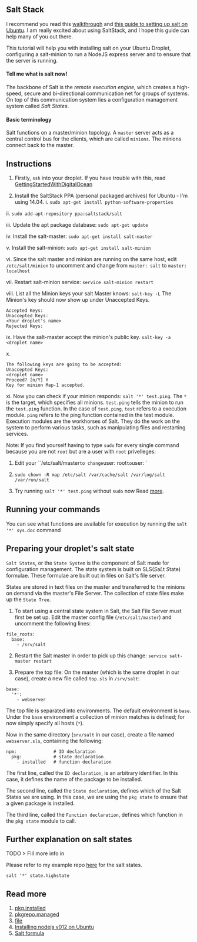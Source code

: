 ## Salt Stack

I recommend you read this [walkthrough](http://docs.saltstack.com/en/latest/topics/tutorials/walkthrough.html) and [this guide to setting up salt on Ubuntu](https://www.digitalocean.com/community/tutorials/how-to-install-salt-on-ubuntu-12-04). I am really excited about using SaltStack, and I hope this guide can help many of you out there.

This tutorial will help you with installing salt on your Ubuntu Droplet, configuring a salt-minion to run a NodeJS express server and to ensure that the server is running.

#### Tell me what is salt now!
The backbone of Salt is the *remote execution engine*, which creates a high-speed, secure and bi-directional communication net for groups of systems. On top of this communication system lies a configuration management system called *Salt States*.

#### Basic terminology
Salt functions on a master/minion topology. A `master` server acts as a central control bus for the clients, which are called `minions`. The minions connect back to the master.

## Instructions

1. Firstly, `ssh` into your droplet. If you have trouble with this, read [GettingStartedWithDigitalOcean](https://github.com/choonkending/react-webpack-node/blob/master/docs/GettingStartedWithDigitalOcean.md)

2. Install the SaltStack PPA (personal packaged archives) for Ubuntu - I'm using 14.04.
  i. `sudo apt-get install python-software-properties`

  ii. `sudo add-apt-repository ppa:saltstack/salt`

  iii. Update the apt package database:
  `sudo apt-get update`

  iv. Install the salt-master:
  `sudo apt-get install salt-master`

  v. Install the salt-minion:
  `sudo apt-get install salt-minion`

  vi. Since the salt master and minion are running on the same host, edit `/etc/salt/minion` to uncomment and change from `master: salt` to `master: localhost`

  vii. Restart salt-minion service: `service salt-minion restart`

  viii. List all the Minion keys your salt Master knows: `salt-key -L`
    The Minion's key should now show up under Unaccepted Keys.

    Accepted Keys:
    Unaccepted Keys:
    <Your droplet's name>
    Rejected Keys:

  ix. Have the salt-master accept the minion's public key. `salt-key -a <droplet name>`

  x.
  ```
  The following keys are going to be accepted:
  Unaccepted Keys:
  <droplet name>
  Proceed? [n/Y] Y
  Key for minion Map-1 accepted.
  ```

 xi. Now you can check if your minion responds: `salt '*' test.ping`.
 The `*` is the target, which specifies all minions. `test.ping` tells the minion to run the `test.ping` function. In the case of `test.ping`, `test` refers to a execution module. `ping` refers to the ping function contained in the  test module. Execution modules are the workhorses of Salt. They do the work on the system to perform various tasks, such as manipulating files and restarting services.

Note: If you find yourself having to type `sudo` for every single command because you are not `root` but are a user with `root` privelleges:

1.  Edit your ``/etc/salt/master` to change `user: root` to `user: <your user>`

2. `sudo chown -R map /etc/salt /var/cache/salt /var/log/salt /var/run/salt`

3. Try running `salt '*' test.ping` without `sudo` now
Read [more](http://docs.saltstack.com/en/latest/ref/configuration/nonroot.html).

## Running your commands
You can see what functions are available for execution by running the `salt '*' sys.doc` command

## Preparing your droplet's salt state
`Salt States`, or the `State System` is the component of Salt made for configuration management.
The state system is built on SLS(*S*a*L*t *S*tate) formulae. These formulae are built out in files on Salt's file server.

States are stored in text files on the master and transferred to the minions on demand via the master's File Server. The collection of state files make up the `State Tree`.

1. To start using a central state system in Salt, the Salt File Server must first be set up. Edit the master config file (`/etc/salt/master`) and uncomment the following lines:

```
file_roots:
  base:
    - /srv/salt
```

2. Restart the Salt master in order to pick up this change: `service salt-master restart`

3. Prepare the top file:
On the master (which is the same droplet in our case), create a new file called `top.sls` in `/srv/salt`:

```
base:
  '*':
    - webserver
```

The top file is separated into environments. The default environment is `base`. Under the `base` environment a collection of minion matches is defined; for now simply specify all hosts (`*`).

Now in the same directory (`srv/salt` in our case), create a file named `webserver.sls`, containing the following:

```
npm:              # ID declaration
  pkg:            # state declaration
    - installed   # function declaration
```

The first line, called the `ID declaration`, is an arbitrary identifier. In this case, it defines the name of the package to be installed.

The second line, called the `State declaration`, defines which of the Salt States we are using. In this case, we are using the `pkg state` to ensure that a given package is installed.

The third line, called the `Function declaration`, defines which function in the `pkg state` module to call.

## Further explanation on salt states

TODO > Fill more info in

Please refer to my example repo [here](https://github.com/choonkending/salt-states) for the salt states.

```
salt '*' state.highstate
```

## Read more
1. [pkg.installed](http://docs.saltstack.com/en/latest/ref/states/all/salt.states.pkg.html)
2. [pkgrepo.managed](http://docs.saltstack.com/en/latest/ref/states/all/salt.states.pkgrepo.html)
3. [file](http://docs.saltstack.com/en/latest/ref/states/all/salt.states.file.html)
4. [Installing nodejs v012 on Ubuntu](https://nodesource.com/blog/nodejs-v012-iojs-and-the-nodesource-linux-repositories)
5. [Salt formula](https://github.com/saltstack-formulas/node-formula)
